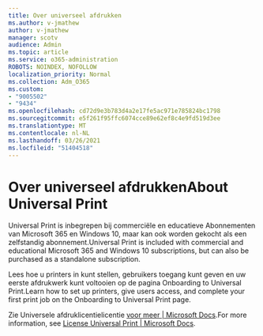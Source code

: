 ```yaml
---
title: Over universeel afdrukken
ms.author: v-jmathew
author: v-jmathew
manager: scotv
audience: Admin
ms.topic: article
ms.service: o365-administration
ROBOTS: NOINDEX, NOFOLLOW
localization_priority: Normal
ms.collection: Adm_O365
ms.custom:
- "9005502"
- "9434"
ms.openlocfilehash: cd72d9e3b783d4a2e17fe5ac971e785824bc1798
ms.sourcegitcommit: e5f261f95ffc6074cce89e62ef8c4e9fd519d3ee
ms.translationtype: MT
ms.contentlocale: nl-NL
ms.lasthandoff: 03/26/2021
ms.locfileid: "51404518"
---
```

# <a name="about-universal-print"></a><span data-ttu-id="d42e2-102">Over universeel afdrukken</span><span class="sxs-lookup"><span data-stu-id="d42e2-102">About Universal Print</span></span>

<span data-ttu-id="d42e2-103">Universal Print is inbegrepen bij commerciële en educatieve Abonnementen van Microsoft 365 en Windows 10, maar kan ook worden gekocht als een zelfstandig abonnement.</span><span class="sxs-lookup"><span data-stu-id="d42e2-103">Universal Print is included with commercial and educational Microsoft 365 and Windows 10 subscriptions, but can also be purchased as a standalone subscription.</span></span>

<span data-ttu-id="d42e2-104">Lees hoe u printers in kunt stellen, gebruikers toegang kunt geven en uw eerste afdrukwerk kunt voltooien op de pagina Onboarding to Universal Print.</span><span class="sxs-lookup"><span data-stu-id="d42e2-104">Learn how to set up printers, give users access, and complete your first print job on the Onboarding to Universal Print page.</span></span>

<span data-ttu-id="d42e2-105">Zie Universele afdruklicentielicentie [voor meer | Microsoft Docs](https://docs.microsoft.com/universal-print/fundamentals/universal-print-license).</span><span class="sxs-lookup"><span data-stu-id="d42e2-105">For more information, see [License Universal Print | Microsoft Docs](https://docs.microsoft.com/universal-print/fundamentals/universal-print-license).</span></span>
